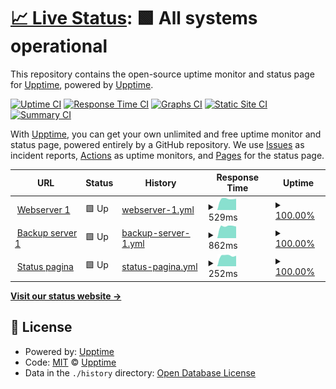 # [📈 Live Status](https://status.jvis.nl): <!--live status--> **🟩 All systems operational**

This repository contains the open-source uptime monitor and status page for [Upptime](https://upptime.js.org), powered by [Upptime](https://github.com/upptime/upptime).

[![Uptime CI](https://github.com/jvinternetsolutions/status/workflows/Uptime%20CI/badge.svg)](https://github.com/jvinternetsolutions/status/actions?query=workflow%3A%22Uptime+CI%22)
[![Response Time CI](https://github.com/jvinternetsolutions/status/workflows/Response%20Time%20CI/badge.svg)](https://github.com/jvinternetsolutions/status/actions?query=workflow%3A%22Response+Time+CI%22)
[![Graphs CI](https://github.com/jvinternetsolutions/status/workflows/Graphs%20CI/badge.svg)](https://github.com/jvinternetsolutions/status/actions?query=workflow%3A%22Graphs+CI%22)
[![Static Site CI](https://github.com/jvinternetsolutions/status/workflows/Static%20Site%20CI/badge.svg)](https://github.com/jvinternetsolutions/status/actions?query=workflow%3A%22Static+Site+CI%22)
[![Summary CI](https://github.com/jvinternetsolutions/status/workflows/Summary%20CI/badge.svg)](https://github.com/jvinternetsolutions/status/actions?query=workflow%3A%22Summary+CI%22)

With [Upptime](https://upptime.js.org), you can get your own unlimited and free uptime monitor and status page, powered entirely by a GitHub repository. We use [Issues](https://github.com/upptime/upptime/issues) as incident reports, [Actions](https://github.com/jvinternetsolutions/status/actions) as uptime monitors, and [Pages](https://status.jvis.nl) for the status page.

<!--start: status pages-->
<!-- This summary is generated by Upptime (https://github.com/upptime/upptime) -->
<!-- Do not edit this manually, your changes will be overwritten -->
<!-- prettier-ignore -->
| URL | Status | History | Response Time | Uptime |
| --- | ------ | ------- | ------------- | ------ |
| <img alt="" src="https://favicons.githubusercontent.com/srv01.jvis.nl" height="13"> [Webserver 1](https://srv01.jvis.nl) | 🟩 Up | [webserver-1.yml](https://github.com/jvinternetsolutions/status/commits/HEAD/history/webserver-1.yml) | <details><summary><img alt="Response time graph" src="./graphs/webserver-1/response-time-week.png" height="20"> 529ms</summary><br><a href="https://status.jvis.nl/history/webserver-1"><img alt="Response time 529" src="https://img.shields.io/endpoint?url=https%3A%2F%2Fraw.githubusercontent.com%2Fjvinternetsolutions%2Fstatus%2FHEAD%2Fapi%2Fwebserver-1%2Fresponse-time.json"></a><br><a href="https://status.jvis.nl/history/webserver-1"><img alt="24-hour response time 529" src="https://img.shields.io/endpoint?url=https%3A%2F%2Fraw.githubusercontent.com%2Fjvinternetsolutions%2Fstatus%2FHEAD%2Fapi%2Fwebserver-1%2Fresponse-time-day.json"></a><br><a href="https://status.jvis.nl/history/webserver-1"><img alt="7-day response time 529" src="https://img.shields.io/endpoint?url=https%3A%2F%2Fraw.githubusercontent.com%2Fjvinternetsolutions%2Fstatus%2FHEAD%2Fapi%2Fwebserver-1%2Fresponse-time-week.json"></a><br><a href="https://status.jvis.nl/history/webserver-1"><img alt="30-day response time 529" src="https://img.shields.io/endpoint?url=https%3A%2F%2Fraw.githubusercontent.com%2Fjvinternetsolutions%2Fstatus%2FHEAD%2Fapi%2Fwebserver-1%2Fresponse-time-month.json"></a><br><a href="https://status.jvis.nl/history/webserver-1"><img alt="1-year response time 529" src="https://img.shields.io/endpoint?url=https%3A%2F%2Fraw.githubusercontent.com%2Fjvinternetsolutions%2Fstatus%2FHEAD%2Fapi%2Fwebserver-1%2Fresponse-time-year.json"></a></details> | <details><summary><a href="https://status.jvis.nl/history/webserver-1">100.00%</a></summary><a href="https://status.jvis.nl/history/webserver-1"><img alt="All-time uptime 100.00%" src="https://img.shields.io/endpoint?url=https%3A%2F%2Fraw.githubusercontent.com%2Fjvinternetsolutions%2Fstatus%2FHEAD%2Fapi%2Fwebserver-1%2Fuptime.json"></a><br><a href="https://status.jvis.nl/history/webserver-1"><img alt="24-hour uptime 100.00%" src="https://img.shields.io/endpoint?url=https%3A%2F%2Fraw.githubusercontent.com%2Fjvinternetsolutions%2Fstatus%2FHEAD%2Fapi%2Fwebserver-1%2Fuptime-day.json"></a><br><a href="https://status.jvis.nl/history/webserver-1"><img alt="7-day uptime 100.00%" src="https://img.shields.io/endpoint?url=https%3A%2F%2Fraw.githubusercontent.com%2Fjvinternetsolutions%2Fstatus%2FHEAD%2Fapi%2Fwebserver-1%2Fuptime-week.json"></a><br><a href="https://status.jvis.nl/history/webserver-1"><img alt="30-day uptime 100.00%" src="https://img.shields.io/endpoint?url=https%3A%2F%2Fraw.githubusercontent.com%2Fjvinternetsolutions%2Fstatus%2FHEAD%2Fapi%2Fwebserver-1%2Fuptime-month.json"></a><br><a href="https://status.jvis.nl/history/webserver-1"><img alt="1-year uptime 100.00%" src="https://img.shields.io/endpoint?url=https%3A%2F%2Fraw.githubusercontent.com%2Fjvinternetsolutions%2Fstatus%2FHEAD%2Fapi%2Fwebserver-1%2Fuptime-year.json"></a></details>
| <img alt="" src="https://favicons.githubusercontent.com/s3.eu-central-1.wasabisys.com" height="13"> [Backup server 1](https://s3.eu-central-1.wasabisys.com) | 🟩 Up | [backup-server-1.yml](https://github.com/jvinternetsolutions/status/commits/HEAD/history/backup-server-1.yml) | <details><summary><img alt="Response time graph" src="./graphs/backup-server-1/response-time-week.png" height="20"> 862ms</summary><br><a href="https://status.jvis.nl/history/backup-server-1"><img alt="Response time 862" src="https://img.shields.io/endpoint?url=https%3A%2F%2Fraw.githubusercontent.com%2Fjvinternetsolutions%2Fstatus%2FHEAD%2Fapi%2Fbackup-server-1%2Fresponse-time.json"></a><br><a href="https://status.jvis.nl/history/backup-server-1"><img alt="24-hour response time 862" src="https://img.shields.io/endpoint?url=https%3A%2F%2Fraw.githubusercontent.com%2Fjvinternetsolutions%2Fstatus%2FHEAD%2Fapi%2Fbackup-server-1%2Fresponse-time-day.json"></a><br><a href="https://status.jvis.nl/history/backup-server-1"><img alt="7-day response time 862" src="https://img.shields.io/endpoint?url=https%3A%2F%2Fraw.githubusercontent.com%2Fjvinternetsolutions%2Fstatus%2FHEAD%2Fapi%2Fbackup-server-1%2Fresponse-time-week.json"></a><br><a href="https://status.jvis.nl/history/backup-server-1"><img alt="30-day response time 862" src="https://img.shields.io/endpoint?url=https%3A%2F%2Fraw.githubusercontent.com%2Fjvinternetsolutions%2Fstatus%2FHEAD%2Fapi%2Fbackup-server-1%2Fresponse-time-month.json"></a><br><a href="https://status.jvis.nl/history/backup-server-1"><img alt="1-year response time 862" src="https://img.shields.io/endpoint?url=https%3A%2F%2Fraw.githubusercontent.com%2Fjvinternetsolutions%2Fstatus%2FHEAD%2Fapi%2Fbackup-server-1%2Fresponse-time-year.json"></a></details> | <details><summary><a href="https://status.jvis.nl/history/backup-server-1">100.00%</a></summary><a href="https://status.jvis.nl/history/backup-server-1"><img alt="All-time uptime 100.00%" src="https://img.shields.io/endpoint?url=https%3A%2F%2Fraw.githubusercontent.com%2Fjvinternetsolutions%2Fstatus%2FHEAD%2Fapi%2Fbackup-server-1%2Fuptime.json"></a><br><a href="https://status.jvis.nl/history/backup-server-1"><img alt="24-hour uptime 100.00%" src="https://img.shields.io/endpoint?url=https%3A%2F%2Fraw.githubusercontent.com%2Fjvinternetsolutions%2Fstatus%2FHEAD%2Fapi%2Fbackup-server-1%2Fuptime-day.json"></a><br><a href="https://status.jvis.nl/history/backup-server-1"><img alt="7-day uptime 100.00%" src="https://img.shields.io/endpoint?url=https%3A%2F%2Fraw.githubusercontent.com%2Fjvinternetsolutions%2Fstatus%2FHEAD%2Fapi%2Fbackup-server-1%2Fuptime-week.json"></a><br><a href="https://status.jvis.nl/history/backup-server-1"><img alt="30-day uptime 100.00%" src="https://img.shields.io/endpoint?url=https%3A%2F%2Fraw.githubusercontent.com%2Fjvinternetsolutions%2Fstatus%2FHEAD%2Fapi%2Fbackup-server-1%2Fuptime-month.json"></a><br><a href="https://status.jvis.nl/history/backup-server-1"><img alt="1-year uptime 100.00%" src="https://img.shields.io/endpoint?url=https%3A%2F%2Fraw.githubusercontent.com%2Fjvinternetsolutions%2Fstatus%2FHEAD%2Fapi%2Fbackup-server-1%2Fuptime-year.json"></a></details>
| <img alt="" src="https://favicons.githubusercontent.com/status.jvis.nl" height="13"> [Status pagina](https://status.jvis.nl) | 🟩 Up | [status-pagina.yml](https://github.com/jvinternetsolutions/status/commits/HEAD/history/status-pagina.yml) | <details><summary><img alt="Response time graph" src="./graphs/status-pagina/response-time-week.png" height="20"> 252ms</summary><br><a href="https://status.jvis.nl/history/status-pagina"><img alt="Response time 252" src="https://img.shields.io/endpoint?url=https%3A%2F%2Fraw.githubusercontent.com%2Fjvinternetsolutions%2Fstatus%2FHEAD%2Fapi%2Fstatus-pagina%2Fresponse-time.json"></a><br><a href="https://status.jvis.nl/history/status-pagina"><img alt="24-hour response time 252" src="https://img.shields.io/endpoint?url=https%3A%2F%2Fraw.githubusercontent.com%2Fjvinternetsolutions%2Fstatus%2FHEAD%2Fapi%2Fstatus-pagina%2Fresponse-time-day.json"></a><br><a href="https://status.jvis.nl/history/status-pagina"><img alt="7-day response time 252" src="https://img.shields.io/endpoint?url=https%3A%2F%2Fraw.githubusercontent.com%2Fjvinternetsolutions%2Fstatus%2FHEAD%2Fapi%2Fstatus-pagina%2Fresponse-time-week.json"></a><br><a href="https://status.jvis.nl/history/status-pagina"><img alt="30-day response time 252" src="https://img.shields.io/endpoint?url=https%3A%2F%2Fraw.githubusercontent.com%2Fjvinternetsolutions%2Fstatus%2FHEAD%2Fapi%2Fstatus-pagina%2Fresponse-time-month.json"></a><br><a href="https://status.jvis.nl/history/status-pagina"><img alt="1-year response time 252" src="https://img.shields.io/endpoint?url=https%3A%2F%2Fraw.githubusercontent.com%2Fjvinternetsolutions%2Fstatus%2FHEAD%2Fapi%2Fstatus-pagina%2Fresponse-time-year.json"></a></details> | <details><summary><a href="https://status.jvis.nl/history/status-pagina">100.00%</a></summary><a href="https://status.jvis.nl/history/status-pagina"><img alt="All-time uptime 100.00%" src="https://img.shields.io/endpoint?url=https%3A%2F%2Fraw.githubusercontent.com%2Fjvinternetsolutions%2Fstatus%2FHEAD%2Fapi%2Fstatus-pagina%2Fuptime.json"></a><br><a href="https://status.jvis.nl/history/status-pagina"><img alt="24-hour uptime 100.00%" src="https://img.shields.io/endpoint?url=https%3A%2F%2Fraw.githubusercontent.com%2Fjvinternetsolutions%2Fstatus%2FHEAD%2Fapi%2Fstatus-pagina%2Fuptime-day.json"></a><br><a href="https://status.jvis.nl/history/status-pagina"><img alt="7-day uptime 100.00%" src="https://img.shields.io/endpoint?url=https%3A%2F%2Fraw.githubusercontent.com%2Fjvinternetsolutions%2Fstatus%2FHEAD%2Fapi%2Fstatus-pagina%2Fuptime-week.json"></a><br><a href="https://status.jvis.nl/history/status-pagina"><img alt="30-day uptime 100.00%" src="https://img.shields.io/endpoint?url=https%3A%2F%2Fraw.githubusercontent.com%2Fjvinternetsolutions%2Fstatus%2FHEAD%2Fapi%2Fstatus-pagina%2Fuptime-month.json"></a><br><a href="https://status.jvis.nl/history/status-pagina"><img alt="1-year uptime 100.00%" src="https://img.shields.io/endpoint?url=https%3A%2F%2Fraw.githubusercontent.com%2Fjvinternetsolutions%2Fstatus%2FHEAD%2Fapi%2Fstatus-pagina%2Fuptime-year.json"></a></details>

<!--end: status pages-->

[**Visit our status website →**](https://status.jvis.nl)

## 📄 License

- Powered by: [Upptime](https://github.com/upptime/upptime)
- Code: [MIT](./LICENSE) © [Upptime](https://upptime.js.org)
- Data in the `./history` directory: [Open Database License](https://opendatacommons.org/licenses/odbl/1-0/)
